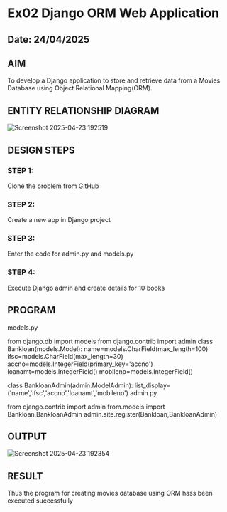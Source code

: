 # Ex02 Django ORM Web Application
## Date: 24/04/2025

## AIM
To develop a Django application to store and retrieve data from a Movies Database using Object Relational Mapping(ORM).

## ENTITY RELATIONSHIP DIAGRAM
![Screenshot 2025-04-23 192519](https://github.com/user-attachments/assets/6518a3ff-133f-4b8d-8757-fb0383f6e1ad)



## DESIGN STEPS

### STEP 1:
Clone the problem from GitHub

### STEP 2:
Create a new app in Django project

### STEP 3:
Enter the code for admin.py and models.py

### STEP 4:
Execute Django admin and create details for 10 books

## PROGRAM
models.py

from django.db import models
from django.contrib import admin
class Bankloan(models.Model):
  name=models.CharField(max_length=100)
  ifsc=models.CharField(max_length=30)
  accno=models.IntegerField(primary_key='accno')
  loanamt=models.IntegerField()
  mobileno=models.IntegerField()

class BankloanAdmin(admin.ModelAdmin):
  list_display=('name','ifsc','accno','loanamt','mobileno')
admin.py

from django.contrib import admin
from.models import Bankloan,BankloanAdmin
admin.site.register(Bankloan,BankloanAdmin) 




## OUTPUT

![Screenshot 2025-04-23 192354](https://github.com/user-attachments/assets/23844a0d-e494-4514-abec-1fb134e78ca4)



## RESULT
Thus the program for creating movies database using ORM hass been executed successfully

